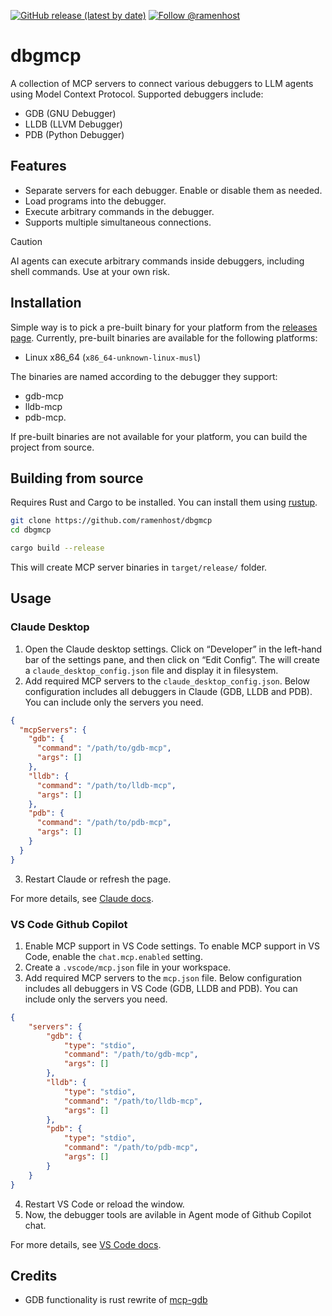 [![GitHub release (latest by date)](https://img.shields.io/github/v/release/ramenhost/dbgmcp)](https://github.com/ramenhost/dbgmcp/releases)
[![Follow @ramenhost](https://img.shields.io/twitter/follow/ramenhost?style=social)](https://twitter.com/ramenhost)

# dbgmcp

A collection of MCP servers to connect various debuggers to LLM agents using Model Context Protocol.
Supported debuggers include:
- GDB (GNU Debugger)
- LLDB (LLVM Debugger)
- PDB (Python Debugger)

## Features
- Separate servers for each debugger. Enable or disable them as needed.
- Load programs into the debugger.
- Execute arbitrary commands in the debugger.
- Supports multiple simultaneous connections.

> [!CAUTION]
> AI agents can execute arbitrary commands inside debuggers, including shell commands. Use at your own risk.

## Installation

Simple way is to pick a pre-built binary for your platform from the [releases page](https://github.com/ramenhost/dbgmcp/releases).
Currently, pre-built binaries are available for the following platforms:
- Linux x86_64 (`x86_64-unknown-linux-musl`)

The binaries are named according to the debugger they support:
- gdb-mcp
- lldb-mcp
- pdb-mcp.

If pre-built binaries are not available for your platform, you can build the project from source.

## Building from source

Requires Rust and Cargo to be installed. You can install them using [rustup](https://www.rust-lang.org/tools/install).

```bash
git clone https://github.com/ramenhost/dbgmcp
cd dbgmcp

cargo build --release
```

This will create MCP server binaries in `target/release/` folder.

</details>

## Usage

### Claude Desktop
1. Open the Claude desktop settings. Click on “Developer” in the left-hand bar of the settings pane, and then click on “Edit Config”. The will create a `claude_desktop_config.json` file and display it in filesystem.
2. Add required MCP servers to the `claude_desktop_config.json`. Below configuration includes all debuggers in Claude (GDB, LLDB and PDB). You can include only the servers you need.
```json
{
  "mcpServers": {
    "gdb": {
      "command": "/path/to/gdb-mcp",
      "args": []
    },
    "lldb": {
      "command": "/path/to/lldb-mcp",
      "args": []
    },
    "pdb": {
      "command": "/path/to/pdb-mcp",
      "args": []
    }
  }
}
```
3. Restart Claude or refresh the page.

For more details, see [Claude docs](https://modelcontextprotocol.io/quickstart/user).

### VS Code Github Copilot

1. Enable MCP support in VS Code settings. To enable MCP support in VS Code, enable the `chat.mcp.enabled` setting.
2. Create a `.vscode/mcp.json` file in your workspace.
3. Add required MCP servers to the `mcp.json` file. Below configuration includes all debuggers in VS Code (GDB, LLDB and PDB). You can include only the servers you need.
```json
{
    "servers": {
        "gdb": {
            "type": "stdio",
            "command": "/path/to/gdb-mcp",
            "args": []
        },
        "lldb": {
            "type": "stdio",
            "command": "/path/to/lldb-mcp",
            "args": []
        },
        "pdb": {
            "type": "stdio",
            "command": "/path/to/pdb-mcp",
            "args": []
        }
    }
}
```
4. Restart VS Code or reload the window.
5. Now, the debugger tools are avilable in Agent mode of Github Copilot chat.

For more details, see [VS Code docs](https://code.visualstudio.com/docs/copilot/chat/mcp-servers).

## Credits
- GDB functionality is rust rewrite of [mcp-gdb](https://github.com/signal-slot/mcp-gdb)
